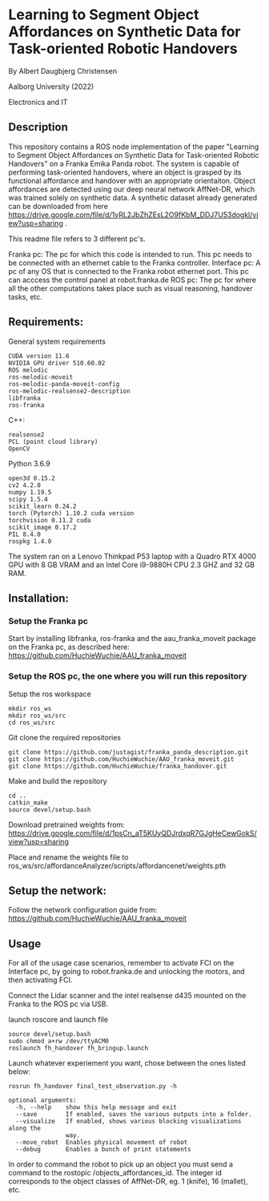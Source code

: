 # Learning to Segment Object Affordances on Synthetic Data for Task-oriented Robotic Handovers

By Albert Daugbjerg Christensen

Aalborg University (2022)

Electronics and IT

## Description

This repository contains a ROS node implementation of the paper "Learning to Segment Object Affordances on Synthetic Data for Task-oriented Robotic Handovers" on a Franka Emika Panda robot. The system is capable of performing task-oriented handovers, where an object is grasped by its functional affordance and handover with an appropriate orientaiton. Object affordances are detected using our deep neural network AffNet-DR, which was trained solely on synthetic data. A synthetic dataset already generated can be downloaded from here https://drive.google.com/file/d/1yRL2JbZhZEsL2O9fKbM_DDJ7U53dogkl/view?usp=sharing .

This readme file refers to 3 different pc's.

Franka pc: The pc for which this code is intended to run. This pc needs to be connected with an ethernet cable to the Franka controller.
Interface pc: A pc of any OS that is connected to the Franka robot ethernet port. This pc can acccess the control panel at robot.franka.de
ROS pc: The pc for where all the other computations takes place such as visual reasoning, handover tasks, etc.

## Requirements:

General system requirements
```
CUDA version 11.6
NVIDIA GPU driver 510.60.02
ROS melodic
ros-melodic-moveit
ros-melodic-panda-moveit-config
ros-melodic-realsense2-description
libfranka
ros-franka
```

C++:
```
realsense2
PCL (point cloud library)
OpenCV
```

Python 3.6.9
```
open3d 0.15.2
cv2 4.2.0
numpy 1.19.5
scipy 1.5.4
scikit_learn 0.24.2
torch (Pytorch) 1.10.2 cuda version
torchvision 0.11.2 cuda
scikit_image 0.17.2
PIL 8.4.0
rospkg 1.4.0
```

The system ran on a Lenovo Thinkpad P53 laptop with a Quadro RTX 4000 GPU with 8 GB VRAM and an Intel Core i9-9880H CPU 2.3 GHZ and 32 GB RAM.


## Installation:


### Setup the Franka pc

Start  by installing libfranka, ros-franka and the aau_franka_moveit package on the Franka pc, as described here: https://github.com/HuchieWuchie/AAU_franka_moveit

### Setup the ROS pc, the one where you will run this repository

Setup the ros workspace

```
mkdir ros_ws
mkdir ros_ws/src
cd ros_ws/src
```

Git clone the required repositories

```
git clone https://github.com/justagist/franka_panda_description.git
git clone https://github.com/HuchieWuchie/AAU_franka_moveit.git
git clone https://github.com/HuchieWuchie/franka_handover.git
```

Make and build the repository

```
cd ..
catkin_make
source devel/setup.bash
```

Download pretrained weights from: https://drive.google.com/file/d/1psCn_aT5KUyQDJrdxqR7GJgHeCewGokS/view?usp=sharing

Place and rename the weights file to ros_ws/src/affordanceAnalyzer/scripts/affordancenet/weights.pth

## Setup the network:

Follow the network configuration guide from: https://github.com/HuchieWuchie/AAU_franka_moveit

## Usage

For all of the usage case scenarios, remember to activate FCI on the Interface pc, by going to robot.franka.de and unlocking the motors, and then activating FCI.

Connect the Lidar scanner and the intel realsense d435 mounted on the Franka to the ROS pc via USB.

launch roscore and launch file
```
source devel/setup.bash
sudo chmod a+rw /dev/ttyACM0
roslaunch fh_handover fh_bringup.launch
```

Launch whatever experiement you want, chose between the ones listed below:
```
rosrun fh_handover final_test_observation.py -h

optional arguments:
  -h, --help    show this help message and exit
  --save        If enabled, saves the various outputs into a folder.
  --visualize   If enabled, shows various blocking visualizations along the
                way.
  --move_robot  Enables physical movement of robot
  --debug       Enables a bunch of print statements
```

In order to command the robot to pick up an object you must send a command to the rostopic /objects_affordances_id. The integer id corresponds to the object classes of AffNet-DR, eg. 1 (knife), 16 (mallet), etc.
